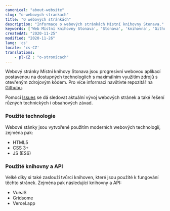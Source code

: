 ```yaml
---
canonical: "about-website"
slug: "o-webovych-strankach"
title: "O webových stránkách"
description: "Informace o webových stránkách Místní knihovny Stonava."
keywords: ['Web Místní knihovny Stonava', 'Stonava', 'knihovna', 'Github', 'OpenSource']
createdAt: "2020-11-25"
modified: "2020-11-26"
lang: 'cs'
locale: 'cs-CZ'
translations:
    - pl-CZ : "o-stronicach"
---
```


Webový stránky Místní knihovy Stonava jsou progresivní webovou aplikací 
postavenou na dostupných technologiích s maximálním využitím zdrojů s otevřeným 
zdrojovým kódem. Pro více informaci navštivte repozitář 
na [Githubu](https://github.com/michto01/knihovna.stonava.cz/).

Pomocí [Issues](https://github.com/michto01/knihovna.stonava.cz/issues) se dá 
sledovat aktuální vývoj webových stránek a také řešení různých technických 
i obsahových závad. 

### Použité technologie
Webové stánky jsou vytvořené použitím moderních webových technologií, 
zejména pak:
- HTML5
- CSS 3+
- JS (ES6)

### Použité knihovny a API
Velké díky si také zaslouží tvůrci knihoven, které jsou použité k fungování 
těchto stránek. Zejména pak následující knihovny a API:
- VueJS
- Gridsome
- Vercel.app